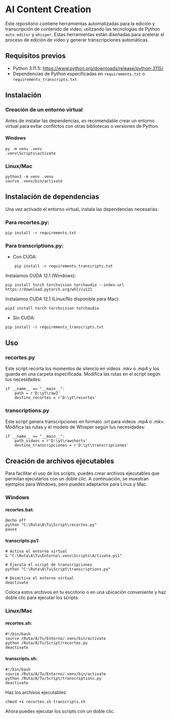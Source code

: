 # AI Content Creation

Este repositorio contiene herramientas automatizadas para la edición y transcripción de contenido de video, utilizando las tecnologías de Python `auto-editor` y `whisper`. Estas herramientas están diseñadas para acelerar el proceso de edición de video y generar transcripciones automáticas.

## Requisitos previos

- Python 3.11.5: https://www.python.org/downloads/release/python-3115/
- Dependencias de Python especificadas en `requirements.txt` o `requirements_transcripts.txt`

## Instalación

### Creación de un entorno virtual

Antes de instalar las dependencias, es recomendable crear un entorno virtual para evitar conflictos con otras bibliotecas o versiones de Python. 

#### Windows

```
py -m venv .venv
.venv\Scripts\activate
```

### Linux/Mac

```
python3 -m venv .venv
source .venv/bin/activate
```

## Instalación de dependencias

Una vez activado el entorno virtual, instala las dependencias necesarias:

### Para recortes.py:

```
pip install -r requirements.txt
```

### Para transcriptions.py:
* Con CUDA:
```
    pip install -r requirements_transcripts.txt
```

Instalamos CUDA 12.1 (Windows):

```
pip install torch torchvision torchaudio --index-url https://download.pytorch.org/whl/cu121
```
Instalamos CUDA 12.1 (Linux/No disponible para Mac):
```
pip3 install torch torchvision torchaudio
```

* Sin CUDA:

```
pip install -r requirements_transcripts.txt
```

## Uso

### recortes.py

Este script recorta los momentos de silencio en videos .mkv o .mp4 y los guarda en una carpeta especificada. Modifica las rutas en el script según tus necesidades:

```
if __name__ == "__main__":
    path = r'D:\yt\raw2'
    destino_recortes = r'D:\yt\recortes'
```

### transcriptions.py
Este script genera transcripciones en formato .srt para videos .mp4 o .mkv. Modifica las rutas y el modelo de Whisper según tus necesidades:

```
if __name__ == "__main__":
    path_videos = r'D:\yt\rawshorts'
    destino_transcripciones = r'D:\yt\transcripciones'
```

## Creación de archivos ejecutables

Para facilitar el uso de los scripts, puedes crear archivos ejecutables que permitan ejecutarlos con un doble clic. A continuación, se muestran ejemplos para Windows, pero puedes adaptarlos para Linux y Mac.

### Windows

#### recortes.bat:

```
@echo off
python "C:\Ruta\A\Tu\Script\recortes.py"
pause
```

#### transcripts.ps1:

```
# Activa el entorno virtual
& "C:\Ruta\A\Tu\Entorno\.venv\Scripts\Activate.ps1"

# Ejecuta el script de transcripciones
python "C:\Ruta\A\Tu\Script\transcriptions.py"

# Desactiva el entorno virtual
deactivate
```

Coloca estos archivos en tu escritorio o en una ubicación conveniente y haz doble clic para ejecutar los scripts.

### Linux/Mac

#### recortes.sh:

```
#!/bin/bash
source /Ruta/A/Tu/Entorno/.venv/bin/activate
python /Ruta/A/Tu/Script/recortes.py
deactivate
```

#### transcripts.sh:

```
#!/bin/bash
source /Ruta/A/Tu/Entorno/.venv/bin/activate
python /Ruta/A/Tu/Script/transcriptions.py
deactivate
```

Haz los archivos ejecutables:

```
chmod +x recortes.sh transcripts.sh
```

Ahora puedes ejecutar los scripts con un doble clic.

